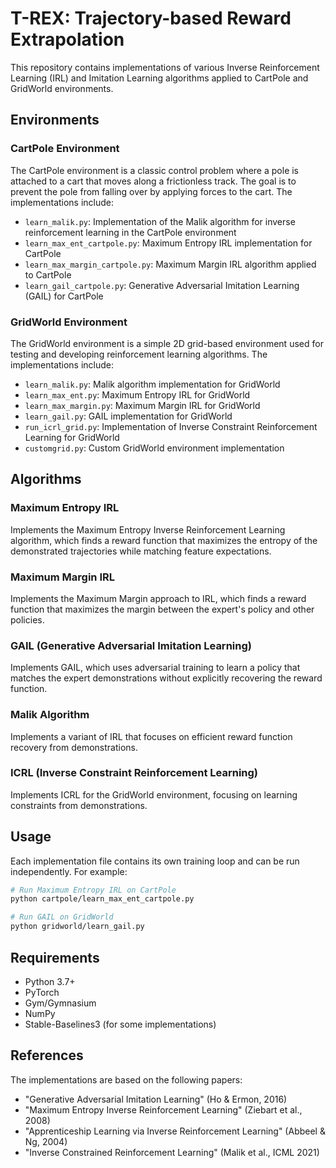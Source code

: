 # T-REX: Trajectory-based Reward Extrapolation

This repository contains implementations of various Inverse Reinforcement Learning (IRL) and Imitation Learning algorithms applied to CartPole and GridWorld environments.

## Environments

### CartPole Environment

The CartPole environment is a classic control problem where a pole is attached to a cart that moves along a frictionless track. The goal is to prevent the pole from falling over by applying forces to the cart. The implementations include:

- `learn_malik.py`: Implementation of the Malik algorithm for inverse reinforcement learning in the CartPole environment
- `learn_max_ent_cartpole.py`: Maximum Entropy IRL implementation for CartPole
- `learn_max_margin_cartpole.py`: Maximum Margin IRL algorithm applied to CartPole
- `learn_gail_cartpole.py`: Generative Adversarial Imitation Learning (GAIL) for CartPole

### GridWorld Environment

The GridWorld environment is a simple 2D grid-based environment used for testing and developing reinforcement learning algorithms. The implementations include:

- `learn_malik.py`: Malik algorithm implementation for GridWorld
- `learn_max_ent.py`: Maximum Entropy IRL for GridWorld
- `learn_max_margin.py`: Maximum Margin IRL for GridWorld
- `learn_gail.py`: GAIL implementation for GridWorld
- `run_icrl_grid.py`: Implementation of Inverse Constraint Reinforcement Learning for GridWorld
- `customgrid.py`: Custom GridWorld environment implementation

## Algorithms

### Maximum Entropy IRL
Implements the Maximum Entropy Inverse Reinforcement Learning algorithm, which finds a reward function that maximizes the entropy of the demonstrated trajectories while matching feature expectations.

### Maximum Margin IRL
Implements the Maximum Margin approach to IRL, which finds a reward function that maximizes the margin between the expert's policy and other policies.

### GAIL (Generative Adversarial Imitation Learning)
Implements GAIL, which uses adversarial training to learn a policy that matches the expert demonstrations without explicitly recovering the reward function.

### Malik Algorithm
Implements a variant of IRL that focuses on efficient reward function recovery from demonstrations.

### ICRL (Inverse Constraint Reinforcement Learning)
Implements ICRL for the GridWorld environment, focusing on learning constraints from demonstrations.

## Usage

Each implementation file contains its own training loop and can be run independently. For example:

```bash
# Run Maximum Entropy IRL on CartPole
python cartpole/learn_max_ent_cartpole.py

# Run GAIL on GridWorld
python gridworld/learn_gail.py
```

## Requirements

- Python 3.7+
- PyTorch
- Gym/Gymnasium
- NumPy
- Stable-Baselines3 (for some implementations)

## References

The implementations are based on the following papers:
- "Generative Adversarial Imitation Learning" (Ho & Ermon, 2016)
- "Maximum Entropy Inverse Reinforcement Learning" (Ziebart et al., 2008)
- "Apprenticeship Learning via Inverse Reinforcement Learning" (Abbeel & Ng, 2004)
- "Inverse Constrained Reinforcement Learning" (Malik et al., ICML 2021)